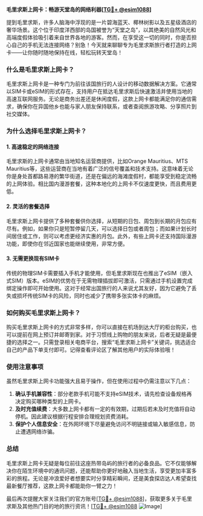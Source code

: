 **毛里求斯上网卡：畅游天堂岛的网络利器[[TG💪+ @esim1088](https://t.me/s/esim1088)]**

提到毛里求斯，许多人脑海中浮现的是一片碧海蓝天、椰林树影以及五星级酒店的奢华场景。这个位于印度洋西部的岛国被誉为“天堂之岛”，以其绝美的自然风光和高端度假体验吸引着来自世界各地的游客。然而，在享受这一切的同时，你是否担心自己的手机无法连接网络？别急！今天就来聊聊专为毛里求斯旅行者打造的上网卡——让你随时随地保持在线，轻松玩转天堂岛！

### **什么是毛里求斯上网卡？**

毛里求斯上网卡是一种专门为前往该国旅行的人设计的移动数据解决方案。它通常以SIM卡或eSIM的形式存在，支持用户在抵达毛里求斯后快速激活并使用当地的高速互联网服务。无论是商务出差还是休闲度假，这款上网卡都能满足你的通信需求，确保你在异国他乡也能与家人朋友保持联系，或者查阅旅游攻略、分享照片到社交媒体。

### **为什么选择毛里求斯上网卡？**

#### **1. 高速稳定的网络连接**
毛里求斯的上网卡通常由当地知名运营商提供，比如Orange Mauritius、MTS Mauritius等，这些运营商在当地有着广泛的信号覆盖和技术支持。这意味着无论你是身处首都路易港的繁华街道，还是在偏远的海滩度假村，都能享受到稳定流畅的上网体验。相比国内漫游套餐，这种本地化的上网卡不仅速度更快，而且费用更低。

#### **2. 灵活的套餐选择**
毛里求斯上网卡提供了多种套餐供你选择，从短期的日包、周包到长期的月包应有尽有。例如，如果你只是短暂停留几天，可以选择日包或者周包；而如果计划长时间居住或工作，则可以考虑更经济实惠的月包。此外，有些上网卡还支持国际漫游功能，即使你在邻近国家也能继续使用，非常方便。

#### **3. 无需更换现有SIM卡**
传统的物理SIM卡需要插入手机才能使用，但毛里求斯现在也推出了eSIM（嵌入式SIM）版本。eSIM的优势在于无需物理插拔即可激活，只需通过手机设置完成绑定操作即可开始使用。这对于经常出国旅行的人来说尤其友好，因为它避免了丢失或损坏传统SIM卡的风险，同时也减少了携带多张实体卡的麻烦。

### **如何购买毛里求斯上网卡？**

购买毛里求斯上网卡的方式非常多样，你可以直接在机场到达大厅的柜台购买，也可以提前在网上预订并邮寄到家。对于习惯线上购物的朋友来说，后者无疑是最便捷的选择之一。只需登录相关电商平台，搜索“毛里求斯上网卡”关键词，挑选适合自己的产品下单支付即可。记得查看评论区了解其他用户的实际体验哦！

### **使用注意事项**

虽然毛里求斯上网卡功能强大且易于操作，但在使用过程中仍需注意以下几点：

1. **确认手机兼容性**：部分老款手机可能不支持eSIM技术，请先检查设备规格再决定购买哪种类型的上网卡。
2. **及时充值续费**：大多数上网卡都有一定的有效期，过期后若未及时充值将自动停机。因此建议根据行程安排合理规划资费消耗。
3. **保护个人信息安全**：在外网环境下尽量避免访问不明链接或输入敏感信息，防止遭遇网络诈骗。

### **总结**

毛里求斯上网卡无疑是每位前往这座热带岛屿的旅行者的必备良品。它不仅能够解决你在陌生环境中的通讯问题，还能帮助你更好地融入当地生活，享受更加丰富多彩的旅程。无论是冲浪爱好者想要实时分享精彩瞬间，还是美食探店达人希望查找最新餐厅推荐，这款上网卡都能助你一臂之力！

最后再次提醒大家关注我们的官方账号[[TG💪+ @esim1088](https://t.me/s/esim1088)]，获取更多关于毛里求斯及其他热门目的地的旅行资讯！[[TG💪+ @esim1088](https://t.me/s/esim1088) ![Image](https://i.postimg.cc/4NQfJmqS/Snipaste-2025-05-13-00-14-12.png)]